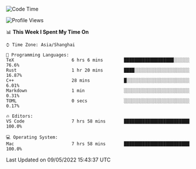 <!--START_SECTION:waka-->
![Code Time](http://img.shields.io/badge/Code%20Time-1%2C295%20hrs%2056%20mins-blue)

![Profile Views](http://img.shields.io/badge/Profile%20Views-7-blue)

📊 **This Week I Spent My Time On** 

```text
⌚︎ Time Zone: Asia/Shanghai

💬 Programming Languages: 
TeX                      6 hrs 6 mins        ███████████████████░░░░░░   76.6% 
Rust                     1 hr 20 mins        ████░░░░░░░░░░░░░░░░░░░░░   16.87% 
C++                      28 mins             █░░░░░░░░░░░░░░░░░░░░░░░░   6.01% 
Markdown                 1 min               ░░░░░░░░░░░░░░░░░░░░░░░░░   0.31% 
TOML                     0 secs              ░░░░░░░░░░░░░░░░░░░░░░░░░   0.17%

🔥 Editors: 
VS Code                  7 hrs 58 mins       █████████████████████████   100.0%

💻 Operating System: 
Mac                      7 hrs 58 mins       █████████████████████████   100.0%

```


 Last Updated on 09/05/2022 15:43:37 UTC
<!--END_SECTION:waka-->
